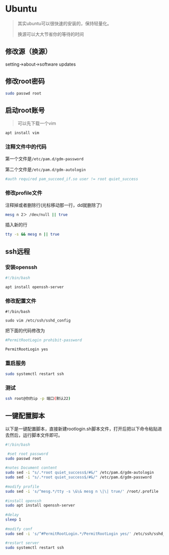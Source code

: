 # Ubuntu

> 其实ubuntu可以很快速的安装的，保持轻量化。
>
> 换源可以大大节省你的等待的时间

## 修改源（换源）

setting->about->software updates


## 修改root密码

```sh
sudo passwd root
```

## 启动root账号

> 可以先下载一个vim

```sh
apt install vim
```

### 注释文件中的代码

第一个文件是`/etc/pam.d/gdm-password`

第二个文件是`/etc/pam.d/gdm-autologin`

```sh
#auth required pam_succeed_if.so user != root quiet_success
```

### 修改profile文件

注释掉或者删除行(光标移动那一行，dd就删除了)

```sh
mesg n 2＞ /dev/null || true
```

插入新的行

```sh
tty -s && mesg n || true
```

## ssh远程

### 安装openssh

```sh
#!/bin/bash

apt install openssh-server
```

### 修改配置文件

```text
#!/bin/bash

sudo vim /etc/ssh/sshd_config
```

把下面的代码修改为

```sh
#PermitRootLogin prohibit-password
```

```sh
PermitRootLogin yes
```

### 重启服务

```sh
sudo systemctl restart ssh
```

### 测试

```sh
ssh root@你的ip -p 端口(默认22)
```

## 一键配置脚本

以下是一键配置脚本，直接新建rootlogin.sh脚本文件，打开后把以下命令粘贴进去然后，运行脚本文件即可。

```sh
#!/bin/bash

 #set root password
sudo passwd root
 
#notes Document content
sudo sed -i "s/.*root quiet_success$/#&/" /etc/pam.d/gdm-autologin
sudo sed -i "s/.*root quiet_success$/#&/" /etc/pam.d/gdm-password
 
#modify profile
sudo sed -i 's/^mesg.*/tty -s \&\& mesg n \|\| true/' /root/.profile
 
#install openssh
sudo apt install openssh-server
 
#delay
sleep 1
 
#modify conf
sudo sed -i 's/^#PermitRootLogin.*/PermitRootLogin yes/' /etc/ssh/sshd_config
 
#restart server
sudo systemctl restart ssh
```